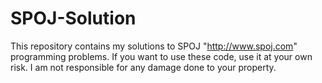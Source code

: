 # SPOJ-Solution

This repository contains my solutions to SPOJ "http://www.spoj.com"  programming problems. If you want to use these code, use it at your own risk. I am not responsible for any damage done to your property.
